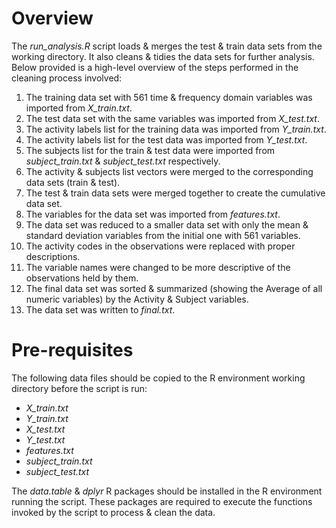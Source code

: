 # Overview
The _run_analysis.R_ script loads & merges the test & train data sets from the working directory. It also cleans & tidies the data sets for further analysis. Below provided is a high-level overview of the steps performed in the cleaning process involved:
1.	The training data set with 561 time & frequency domain variables was imported from _X_train.txt_.
2.	The test data set with the same variables was imported from _X_test.txt_.
3.	The activity labels list for the training data was imported from _Y_train.txt_.
4.	The activity labels list for the test data was imported from _Y_test.txt_.
5.	The subjects list for the train & test data were imported from _subject_train.txt_ & _subject_test.txt_ respectively.
6.	The activity & subjects list vectors were merged to the corresponding data sets (train & test).
7.	The test & train data sets were merged together to create the cumulative data set.
8.	The variables for the data set was imported from _features.txt_.
9.	The data set was reduced to a smaller data set with only the mean & standard deviation variables from the initial one with 561 variables.
10.	The activity codes in the observations were replaced with proper descriptions.
11.	The variable names were changed to be more descriptive of the observations held by them.
12.	The final data set was sorted & summarized (showing the Average of all numeric variables) by the Activity & Subject variables.
13.	The data set was written to _final.txt_.
# Pre-requisites
The following data files should be copied to the R environment working directory before the script is run:
* _X_train.txt_
* _Y_train.txt_
* _X_test.txt_
* _Y_test.txt_
* _features.txt_
* _subject_train.txt_
* _subject_test.txt_

The _data.table_ & _dplyr_ R packages should be installed in the R environment running the script. These packages are required to execute the functions invoked by the script to process & clean the data.

